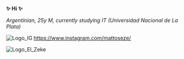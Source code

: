 **✨ Hi ✨**

_Argentinian, 25y M, currently studying IT (Universidad Nacional de La Plata)_


![Logo_IG](https://user-images.githubusercontent.com/105181943/199927122-c60c1041-da2f-42e7-b798-da8d20cdeb87.png)  https://www.instagram.com/mattoseze/



![Logo_El_Zeke](https://user-images.githubusercontent.com/105181943/199923959-4dc094db-e941-4216-9753-a946a75221ef.png)  
